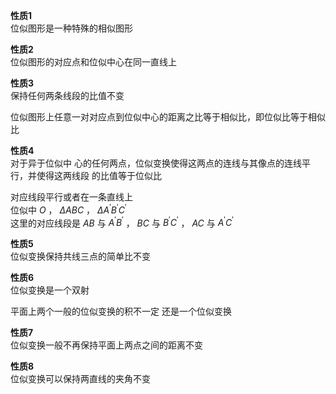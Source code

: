 **性质1**  
位似图形是一种特殊的相似图形  
  
**性质2**  
位似图形的对应点和位似中心在同一直线上  
  
**性质3**  
保持任何两条线段的比值不变  
  
位似图形上任意一对对应点到位似中心的距离之比等于相似比，即位似比等于相似比  
  
**性质4**  
对于异于位似中 心的任何两点，位似变换使得这两点的连线与其像点的连线平行，并使得这两线段 的比值等于位似比  
  
对应线段平行或者在一条直线上  
位似中 $O$ ， $\Delta ABC$ ， $\Delta A^\prime B^\prime C^\prime$  
这里的对应线段是 $AB$ 与 $A^\prime B^\prime$ ， $BC$ 与 $B^\prime C^\prime$ ， $AC$ 与 $A^\prime C^\prime$  
  
**性质5**  
位似变换保持共线三点的简单比不变  
  
**性质6**  
位似变换是一个双射  
  
平面上两个一般的位似变换的积不一定 还是一个位似变换  
  
**性质7**  
位似变换一般不再保持平面上两点之间的距离不变  
  
**性质8**  
位似变换可以保持两直线的夹角不变  
